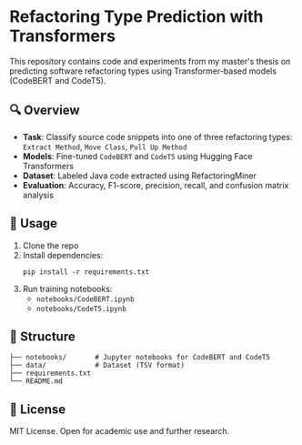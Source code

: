 # Refactoring Type Prediction with Transformers

This repository contains code and experiments from my master's thesis on predicting software refactoring types using Transformer-based models (CodeBERT and CodeT5).

## 🔍 Overview

- **Task**: Classify source code snippets into one of three refactoring types:  
  `Extract Method`, `Move Class`, `Pull Up Method`
- **Models**: Fine-tuned `CodeBERT` and `CodeT5` using Hugging Face Transformers
- **Dataset**: Labeled Java code extracted using RefactoringMiner
- **Evaluation**: Accuracy, F1-score, precision, recall, and confusion matrix analysis

## 🚀 Usage

1. Clone the repo  
2. Install dependencies:  
   ```
   pip install -r requirements.txt
   ```
3. Run training notebooks:  
   - `notebooks/CodeBERT.ipynb`  
   - `notebooks/CodeT5.ipynb`

## 📂 Structure

```
├── notebooks/       # Jupyter notebooks for CodeBERT and CodeT5
├── data/            # Dataset (TSV format)
├── requirements.txt
└── README.md
```

## 📄 License

MIT License. Open for academic use and further research.

